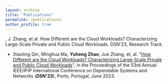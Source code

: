 ```yaml
---
layout: archive
title: "Publications"
permalink: /publications/
author_profile: true
---
```


, J. Zhang, et al. How Different are the Cloud Workloads? Characterizing Large-Scale Private and Public Cloud Workloads. DSN'23, Research Track.

- Xiaoting Qin, Minghua Ma, **Yuheng Zhao**, Jue Zhang, et, al. "[How Different are the Cloud Workloads? Characterizing Large-Scale Private and Public Cloud Workloads](../files/dsn23-workload.pdf)", in the Proceedings of the 53rd Annual IEEE/IFIP International Conference on Dependable Systems and Networks (***DSN'23***), Porto, Portugal, June 2023.
